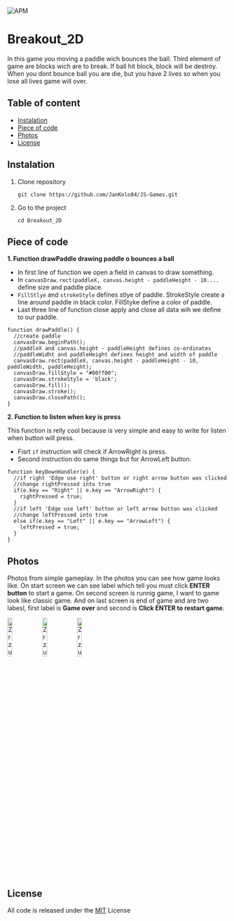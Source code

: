 <p>
  <img alt="APM" src="https://img.shields.io/apm/l/vim-mode?color=blue">
</p>


# Breakout_2D
In this game you moving a paddle wich bounces the ball. Third element of game are blocks wich are to break. If ball hit block, block will be destroy. When you dont bounce ball you are die, but you have 2 lives so when you lose all lives game will over.

## Table of content
- [Instalation](#instalation)
- [Piece of code](#piece-of-code)
- [Photos](#photos)
- [License](#license)

## Instalation
1. Clone repository

    `git clone https://github.com/JanKolo04/JS-Games.git`

2. Go to the project

    `cd Breakout_2D`


## Piece of code

<strong>1. Function drawPaddle drawing paddle o bounces a ball</strong>
- In first line of function we open a field in canvas to draw something.
- In `canvasDraw.rect(paddleX, canvas.height - paddleHeight - 10....` define size and paddle place.
- `FillStlye` and `strokeStyle` defines stlye of paddle. StrokeStyle create a line around paddle in black color. FillStyke define a color of paddle.
- Last three line of function close apply and close all data wih we define to our paddle.
```JS
function drawPaddle() {
  //create paddle
  canvasDraw.beginPath();
  //paddleX and canvas.height - paddleHeight defines co-ordinates
  //paddleWidht and paddleHeight defines height and width of paddle
  canvasDraw.rect(paddleX, canvas.height - paddleHeight - 10, paddleWidth, paddleHeight);
  canvasDraw.fillStyle = "#00ff00";
  canvasDraw.strokeStyle = 'black';
  canvasDraw.fill();
  canvasDraw.stroke();
  canvasDraw.closePath();	
}
```

<strong>2. Function to listen when key is press</strong>

This function is relly cool because is very simple and easy to write for listen when button will press.
- Fisrt `if` instruction will check if ArrowRight is press.
- Second instruction do same things but for ArrowLeft button.
```JS
function keyDownHandler(e) {
  //if right 'Edge use right' button or right arrow button was clicked
  //change rightPressed into true
  if(e.key == "Right" || e.key == "ArrowRight") {
    rightPressed = true;
  }
  //if left 'Edge use left' button or left arrow button was clicked
  //change leftPressed into true
  else if(e.key == "Left" || e.key == "ArrowLeft") {
    leftPressed = true;
  }
}
```


## Photos
Photos from simple gameplay. In the photos you can see how game looks like. On start screen we can see label which tell you must click <strong>ENTER button</strong> to start a game. On second screen is runnig game, I want to game look like classic game. And on last screen is end of game and are two labesl, first label is <strong>Game over</strong> and second is <strong>Click ENTER to restart game</strong>.

<img width="15%" alt="Zrzut ekranu 2022-07-7 o 22 10 03" src="https://user-images.githubusercontent.com/76879087/177864068-01e5c901-f390-43ed-b390-2b14f7aac8ee.png"> <img width="15%" alt="Zrzut ekranu 2022-07-7 o 22 14 16" src="https://user-images.githubusercontent.com/76879087/177864109-8343f272-e219-4f43-861c-a482a2365202.png"> <img width="15%" alt="Zrzut ekranu 2022-07-7 o 22 13 59" src="https://user-images.githubusercontent.com/76879087/177864154-9491a5ea-7e3f-4b85-829d-8eee30a61266.png">


## License
All code is released under the <a href="https://github.com/JanKolo04/JS-Games/blob/main/LICENSE">MIT</a> License
